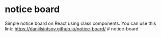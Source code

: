 # notice board

Simple notice board on React using class components. You can use this
link: https://daniilsintsov.github.io/notice-board/
#   n o t i c e - b o a r d  
 